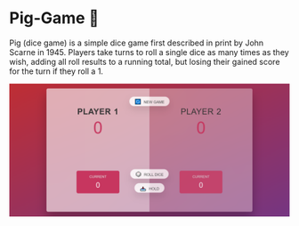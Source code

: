 # Pig-Game 🐷

Pig (dice game) is a simple dice game first described in print by John Scarne in 1945.
Players take turns to roll a single dice as many times as they wish, adding all roll results to a running total, but losing their gained score for the turn if they roll a 1.

<a href="[https://shakiba-vakili.github.io/Pig-Game/]">
    <img src="img/pig-game-demo.png" alt="Pig-Game" title="Pig-Game"  />
</a>
